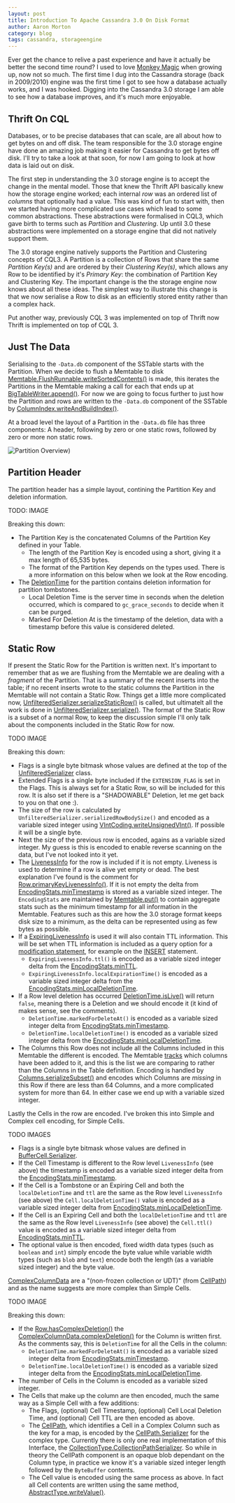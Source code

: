 ```yaml
---
layout: post
title: Introduction To Apache Cassandra 3.0 On Disk Format 
author: Aaron Morton
category: blog
tags: cassandra, storageengine
---
```


Ever get the chance to relive a past experience and have it actually be better the second time round? I used to love [Monkey Magic](https://www.youtube.com/watch?v=-zOFAD6e9Bk) when growing up, now not so much. The first time I dug into the Cassandra storage (back in 2009/2010) engine was the first time I got to see how a database actually works, and I was hooked. Digging into the Cassandra 3.0 storage I am able to see how a database improves, and it's much more enjoyable. 

## Thrift On CQL

Databases, or to be precise databases that can scale, are all about how to get bytes on and off disk. The team responsible for the 3.0 storage engine have done an amazing job making it easier for Cassandra to get bytes off disk. I'll try to take a look at that soon, for now I am going to look at how data is laid out on disk. 

The first step in understanding the 3.0 storage engine is to accept the change in the mental model. Those that knew the Thrift API basically knew how the storage engine worked; each internal _row_ was an ordered list of _columns_ that optionally had a value. This was kind of fun to start with, then we started having more complicated use cases which lead to some common abstractions. These abstractions were formalised in CQL3, which gave birth to terms such as _Partition_ and _Clustering_. Up until 3.0 these abstractions were implemented on a storage engine that did not natively support them.

The 3.0 storage engine natively supports the Partition and Clustering concepts of CQL3. A Partition is a collection of Rows that share the same _Partition Key(s)_ and are ordered by their _Clustering Key(s)_, which allows any Row to be identified by it's _Primary Key_: the combination of Partition Key and Clustering Key. The important change is the the storage engine now knows about all these ideas. The simplest way to illustrate this change is that we now serialise a Row to disk as an efficiently stored entity rather than a complex hack.

Put another way, previously CQL 3 was implemented on top of Thrift now Thrift is implemented on top of CQL 3. 

## Just The Data

Serialising to the `-Data.db` component of the SSTable starts with the Partition. When we decide to flush a Memtable to disk [Memtable.FlushRunnable.writeSortedContents()](https://github.com/apache/cassandra/blob/cassandra-3.0/src/java/org/apache/cassandra/db/Memtable.java#L370) is made, this iterates the Partitions in the Memtable making a call for each that ends up at [BigTableWriter.append()](https://github.com/apache/cassandra/blob/cassandra-3.0/src/java/org/apache/cassandra/io/sstable/format/big/BigTableWriter.java#L132). For now we are going to focus further to just how the Partition and rows are written to the `-Data.db` component of the SSTable by [ColumnIndex.writeAndBuildIndex()](https://github.com/apache/cassandra/blob/cassandra-3.0/src/java/org/apache/cassandra/db/ColumnIndex.java#L47).

At a broad level the layout of a Partition in the `-Data.db` file has three components: A header, following by zero or one static rows, followed by zero or more non static rows. 

![Partition Overview)](/files/storage-engine/partition-overview.png) 

## Partition Header

The partition header has a simple layout, contining the Partition Key and deletion information. 

TODO: IMAGE

Breaking this down:

* The Partition Key is the concatenated Columns of the Partition Key defined in your Table. 
    * The length of the Partition Key is encoded using a short, giving it a max length of 65,535 bytes. 
    * The format of the Partition Key depends on the types used. There is a more information on this below when we look at the Row encoding.
* The [DeletionTime](https://github.com/apache/cassandra/blob/cassandra-3.0/src/java/org/apache/cassandra/db/DeletionTime.java) for the partition contains deletion information for partition tombstones.
    * Local Deletion Time is the server time in seconds when the deletion occurred, which is compared to `gc_grace_seconds` to decide when it can be purged.
    * Marked For Deletion At is the timestamp of the deletion, data with a timestamp before this value is considered deleted.

## Static Row

If present the Static Row for the Partition is written next. It's important to remember that as we are flushing from the Memtable we are dealing with a _fragment_ of the Partition. That is a summary of the recent inserts into the table; if no recent inserts wrote to the static columns the Partition in the Memtable will not contain a Static Row. Things get a little more complicated now, [UnfilteredSerializer.serializeStaticRow()](https://github.com/apache/cassandra/blob/cassandra-3.0/src/java/org/apache/cassandra/db/rows/UnfilteredSerializer.java#L112) is called, but ultimatelt all the work is done in [UnfilteredSerializer.serialize()](https://github.com/apache/cassandra/blob/cassandra-3.0/src/java/org/apache/cassandra/db/rows/UnfilteredSerializer.java#L119). The format of the Static Row is a subset of a normal Row, to keep the discussion simple I'll only talk about the components included in the Static Row for now. 

TODO IMAGE 

Breaking this down:

* Flags is a single byte bitmask whose values are defined at the top of the [UnfilteredSerializer](https://github.com/apache/cassandra/blob/cassandra-3.0/src/java/org/apache/cassandra/db/rows/UnfilteredSerializer.java#L77) class. 
* Extended Flags is a single byte included if the `EXTENSION_FLAG` is set in the Flags. This is always set for a Static Row, so will be included for this row. It is also set if there is a "SHADOWABLE" Deletion, let me get back to you on that one :). 
* The size of the row is calculated by `UnfilteredSerializer.serializedRowBodySize()` and encoded as a variable sized integer using [VIntCoding.writeUnsignedVInt()](https://github.com/apache/cassandra/blob/cassandra-3.0/src/java/org/apache/cassandra/utils/vint/VIntCoding.java#L115). If possible it will be a single byte.
* Next the size of the previous row is encoded, agains as a variable sized integer. My guess is this is encoded to enable reverse scanning on the data, but I've not looked into it yet. 
* The [LivenessInfo](https://github.com/apache/cassandra/blob/cassandra-3.0/src/java/org/apache/cassandra/db/LivenessInfo.java) for the row is included if it is not empty. Liveness is used to determine if a row is alive yet empty or dead. The best explanation I've found is the comment for [Row.primaryKeyLivenessInfo()](https://github.com/apache/cassandra/blob/cassandra-3.0/src/java/org/apache/cassandra/db/rows/Row.java#L87). If it is not empty the delta from [EncodingStats.minTimestamp](https://github.com/apache/cassandra/blob/cassandra-3.0/src/java/org/apache/cassandra/db/rows/EncodingStats.java#L69) is stored as a variable sized integer. The `EncodingStats` are maintained by [Memtable.put()](https://github.com/apache/cassandra/blob/cassandra-3.0/src/java/org/apache/cassandra/db/Memtable.java#L247) to contain aggregate stats such as the minimum timestamp for all information in the Memtable. Features such as this are how the 3.0 storage format keeps disk size to a minimum, as the delta can be represented using as few bytes as possible.
* If a [ExpiringLivenessInfo](https://github.com/apache/cassandra/blob/cassandra-3.0/src/java/org/apache/cassandra/db/LivenessInfo.java#L219) is used it will also contain TTL information. This will be set when TTL information is included as a query option for a [modification statement](https://github.com/apache/cassandra/blob/cassandra-3.0/src/java/org/apache/cassandra/cql3/statements/ModificationStatement.java#L711), for example on the [INSERT](http://docs.datastax.com/en/cql/3.3/cql/cql_reference/insert_r.html) statement.
    * `ExpiringLivenessInfo.ttl()` is encoded as a variable sized integer delta from the [EncodingStats.minTTL](https://github.com/apache/cassandra/blob/cassandra-3.0/src/java/org/apache/cassandra/db/rows/EncodingStats.java#L71).
    * `ExpiringLivenessInfo.localExpirationTime()` is encoded as a variable sized integer delta from the [EncodingStats.minLocalDeletionTime](https://github.com/apache/cassandra/blob/cassandra-3.0/src/java/org/apache/cassandra/db/rows/EncodingStats.java#L70).
* If a Row level deletion has occurred [DeletionTime.isLive()](https://github.com/apache/cassandra/blob/cassandra-3.0/src/java/org/apache/cassandra/db/DeletionTime.java#L78) will return `false`, meaning there is a Deletion and we should encode it (it kind of makes sense, see the comments). 
    * `DeletionTime.markedForDeleteAt()` is encoded as a variable sized integer delta from [EncodingStats.minTimestamp](https://github.com/apache/cassandra/blob/cassandra-3.0/src/java/org/apache/cassandra/db/rows/EncodingStats.java#L69).
    * `DeletionTime.localDeletionTime()` is encoded as a variable sized integer delta from the [EncodingStats.minLocalDeletionTime](https://github.com/apache/cassandra/blob/cassandra-3.0/src/java/org/apache/cassandra/db/rows/EncodingStats.java#L70).
* The Columns this Row does not include all the Columns included in this Memtable the different is encoded. The Memtable [tracks](https://github.com/apache/cassandra/blob/cassandra-3.0/src/java/org/apache/cassandra/db/Memtable.java#L548) which columns have been added to it, and this is the list we are comparing to rather than the Columns in the Table definition. Encoding is handled by [Columns.serializeSubset()](https://github.com/apache/cassandra/blob/cassandra-3.0/src/java/org/apache/cassandra/db/Columns.java#L443) and encodes which Columns are _missing_ in this Row if there are less than 64 Columns, and a more complicated system for more than 64. In either case we end up with a variable sized integer.

Lastly the Cells in the row are encoded. I've broken this into Simple and Complex cell encoding, for Simple Cells.

TODO IMAGES

* Flags is a single byte bitmask whose values are defined in [BufferCell.Serializer](https://github.com/apache/cassandra/blob/cassandra-3.0/src/java/org/apache/cassandra/db/rows/BufferCell.java#L221).
* If the Cell Timestamp is different to the Row level `LivenessInfo` (see above) the timestamp is encoded as a variable sized integer delta from the [EncodingStats.minTimestamp](https://github.com/apache/cassandra/blob/cassandra-3.0/src/java/org/apache/cassandra/db/rows/EncodingStats.java#L69).
* If the Cell is a Tombstone or an Expiring Cell and both the `localDeletionTime` and `ttl` are the same as the Row level `LivenessInfo` (see above) the `Cell.localDeletionTime()` value is encoded as a variable sized integer delta from  [EncodingStats.minLocalDeletionTime](https://github.com/apache/cassandra/blob/cassandra-3.0/src/java/org/apache/cassandra/db/rows/EncodingStats.java#L70).
* If the Cell is an Expiring Cell and both the `localDeletionTime` and `ttl` are the same as the Row level `LivenessInfo` (see above) the `Cell.ttl()` value is encoded as a variable sized integer delta from  [EncodingStats.minTTL](https://github.com/apache/cassandra/blob/cassandra-3.0/src/java/org/apache/cassandra/db/rows/EncodingStats.java#L71).
* The optional value is then encoded, fixed width data types (such as `boolean` and `int`) simply encode the byte value while variable width types (such as `blob` and `text`) encode both the length (as a variable sized integer) and the byte value.

[ComplexColumnData](https://github.com/apache/cassandra/blob/cassandra-3.0/src/java/org/apache/cassandra/db/rows/ComplexColumnData.java) are a "(non-frozen collection or UDT)" (from [CellPath](https://github.com/apache/cassandra/blob/cassandra-3.0/src/java/org/apache/cassandra/db/rows/CellPath.java)) and as the name suggests are more complex than Simple Cells. 

TODO IMAGE

Breaking this down:

* If the [Row.hasComplexDeletion()](https://github.com/apache/cassandra/blob/cassandra-3.0/src/java/org/apache/cassandra/db/rows/Row.java#L161) the [ComplexColumnData.complexDeletion()](https://github.com/apache/cassandra/blob/cassandra-3.0/src/java/org/apache/cassandra/db/rows/ComplexColumnData.java#L95) for the Column is written first. As the comments say, this is `DeletionTime` for all the Cells in the column:
    * `DeletionTime.markedForDeleteAt()` is encoded as a variable sized integer delta from [EncodingStats.minTimestamp](https://github.com/apache/cassandra/blob/cassandra-3.0/src/java/org/apache/cassandra/db/rows/EncodingStats.java#L69).
    * `DeletionTime.localDeletionTime()` is encoded as a variable sized integer delta from the [EncodingStats.minLocalDeletionTime](https://github.com/apache/cassandra/blob/cassandra-3.0/src/java/org/apache/cassandra/db/rows/EncodingStats.java#L70).
* The number of Cells in the Column is encoded as a variable sized integer.
* The Cells that make up the column are then encoded, much the same way as a Simple Cell with a few additions:
    * The Flags, (optional) Cell Timestamp, (optional) Cell Local Deletion Time, and (optional) Cell TTL are then encoded as above.
    * The [CellPath](https://github.com/apache/cassandra/blob/cassandra-3.0/src/java/org/apache/cassandra/db/rows/CellPath.java#L34), which identifies a Cell in a Complex Column such as the key for a map, is encoded by the [CellPath.Serializer](https://github.com/apache/cassandra/blob/cassandra-3.0/src/java/org/apache/cassandra/db/rows/CellPath.java#L93) for the complex type. Currently there is only one real implementation of this Interface, the [CollectionType.CollectionPathSerializer](https://github.com/apache/cassandra/blob/cassandra-3.0/src/java/org/apache/cassandra/db/marshal/CollectionType.java#L212). So while in theory the CellPath component is an opaque blob dependant on the Column type, in practice we know it's a variable sized integer length followed by the `ByteBuffer` contents. 
    * The Cell value is encoded using the same process as above. In fact all Cell contents are written using the same method, [AbstractType.writeValue()](https://github.com/apache/cassandra/blob/cassandra-3.0/src/java/org/apache/cassandra/db/marshal/AbstractType.java#L368). 